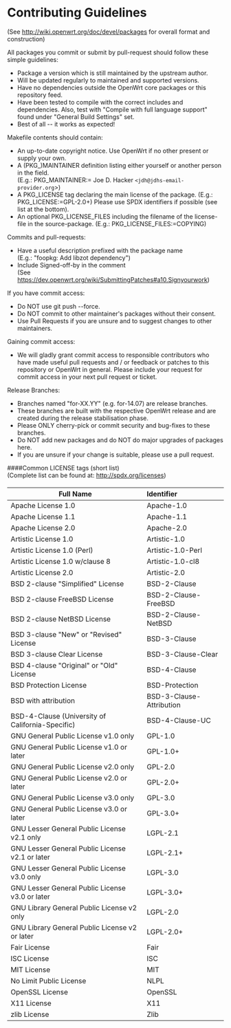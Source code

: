 # Contributing Guidelines  
(See <http://wiki.openwrt.org/doc/devel/packages> for overall format and construction)

All packages you commit or submit by pull-request should follow these simple guidelines:

* Package a version which is still maintained by the upstream author.
* Will be updated regularly to maintained and supported versions.
* Have no dependencies outside the OpenWrt core packages or this repository feed.
* Have been tested to compile with the correct includes and dependencies. Also, test with "Compile with full language support" found under "General Build Settings" set.
* Best of all -- it works as expected!

Makefile contents should contain:

* An up-to-date copyright notice. Use OpenWrt if no other present or supply your own.
* A (PKG_)MAINTAINER definition listing either yourself or another person in the field.  
    (E.g.: PKG_MAINTAINER:= Joe D. Hacker `<jdh@jdhs-email-provider.org`>)
* A PKG_LICENSE tag declaring the main license of the package.
    (E.g.: PKG_LICENSE:=GPL-2.0+) Please use SPDX identifiers if possible (see list at the bottom).
* An optional PKG_LICENSE_FILES including the filename of the license-file in the source-package.
    (E.g.: PKG_LICENSE_FILES:=COPYING)

Commits and pull-requests:

* Have a useful description prefixed with the package name  
    (E.g.: "foopkg: Add libzot dependency")
* Include Signed-off-by in the comment  
    (See <https://dev.openwrt.org/wiki/SubmittingPatches#a10.Signyourwork>)

If you have commit access:

* Do NOT use git push --force.
* Do NOT commit to other maintainer's packages without their consent.
* Use Pull Requests if you are unsure and to suggest changes to other maintainers.

Gaining commit access:

* We will gladly grant commit access to responsible contributors who have made
  useful pull requests and / or feedback or patches to this repository or
  OpenWrt in general. Please include your request for commit access in your
  next pull request or ticket.

Release Branches:

* Branches named "for-XX.YY" (e.g. for-14.07) are release branches.
* These branches are built with the respective OpenWrt release and are created
  during the release stabilisation phase.
* Please ONLY cherry-pick or commit security and bug-fixes to these branches.
* Do NOT add new packages and do NOT do major upgrades of packages here.
* If you are unsure if your change is suitable, please use a pull request.

####Common LICENSE tags (short list)  
(Complete list can be found at: <http://spdx.org/licenses>)
####  

| Full Name | Identifier  |
|---|:---|
|Apache License 1.0|Apache-1.0|
|Apache License 1.1|Apache-1.1|
|Apache License 2.0|Apache-2.0|
|Artistic License 1.0|Artistic-1.0|
|Artistic License 1.0 (Perl)|Artistic-1.0-Perl|
|Artistic License 1.0 w/clause 8|Artistic-1.0-cl8|
|Artistic License 2.0|Artistic-2.0|
|BSD 2-clause "Simplified" License|BSD-2-Clause|
|BSD 2-clause FreeBSD License|BSD-2-Clause-FreeBSD|
|BSD 2-clause NetBSD License|BSD-2-Clause-NetBSD|
|BSD 3-clause "New" or "Revised" License|BSD-3-Clause|
|BSD 3-clause Clear License|BSD-3-Clause-Clear|
|BSD 4-clause "Original" or "Old" License|BSD-4-Clause|
|BSD Protection License|BSD-Protection|
|BSD with attribution|BSD-3-Clause-Attribution|
|BSD-4-Clause (University of California-Specific)|BSD-4-Clause-UC|
|GNU General Public License v1.0 only|GPL-1.0|
|GNU General Public License v1.0 or later|GPL-1.0+|
|GNU General Public License v2.0 only|GPL-2.0|
|GNU General Public License v2.0 or later|GPL-2.0+|
|GNU General Public License v3.0 only|GPL-3.0|
|GNU General Public License v3.0 or later|GPL-3.0+|
|GNU Lesser General Public License v2.1 only|LGPL-2.1|
|GNU Lesser General Public License v2.1 or later|LGPL-2.1+|
|GNU Lesser General Public License v3.0 only|LGPL-3.0|
|GNU Lesser General Public License v3.0 or later|LGPL-3.0+|
|GNU Library General Public License v2 only|LGPL-2.0|
|GNU Library General Public License v2 or later|LGPL-2.0+|
|Fair License|Fair|
|ISC License|ISC|
|MIT License|MIT|
|No Limit Public License|NLPL|
|OpenSSL License|OpenSSL|
|X11 License|X11|
|zlib License|Zlib|
